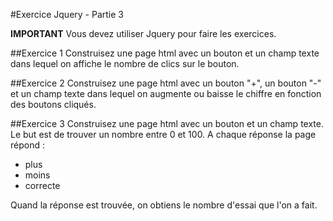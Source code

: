 #Exercice Jquery - Partie 3

**IMPORTANT**
Vous devez utiliser Jquery pour faire les exercices.

##Exercice 1
Construisez une page html avec un bouton et un champ texte dans lequel on affiche le nombre de clics sur le bouton.

##Exercice 2
Construisez une page html avec un bouton "+", un bouton "-" et un champ texte dans lequel on augmente ou baisse le chiffre en fonction des boutons cliqués.

##Exercice 3
Construisez une page html avec un bouton et un champ texte. Le but est de trouver un nombre entre 0 et 100. A chaque réponse la page répond :
- plus
- moins
- correcte

Quand la réponse est trouvée, on obtiens le nombre d'essai que l'on a fait.
